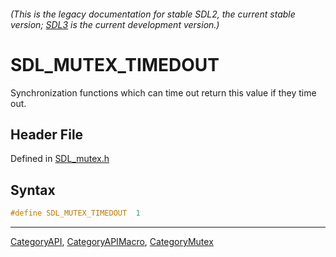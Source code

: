 ###### (This is the legacy documentation for stable SDL2, the current stable version; [SDL3](https://wiki.libsdl.org/SDL3/) is the current development version.)
# SDL_MUTEX_TIMEDOUT

Synchronization functions which can time out return this value if they time out.

## Header File

Defined in [SDL_mutex.h](https://github.com/libsdl-org/SDL/blob/SDL2/include/SDL_mutex.h)

## Syntax

```c
#define SDL_MUTEX_TIMEDOUT  1
```

----
[CategoryAPI](CategoryAPI), [CategoryAPIMacro](CategoryAPIMacro), [CategoryMutex](CategoryMutex)

